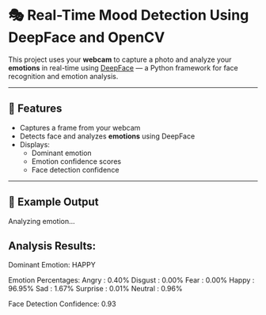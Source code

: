 # 🎭 Real-Time Mood Detection Using DeepFace and OpenCV

This project uses your **webcam** to capture a photo and analyze your **emotions** in real-time using [DeepFace](https://github.com/serengil/deepface) — a Python framework for face recognition and emotion analysis.

---

## 🚀 Features

- Captures a frame from your webcam
- Detects face and analyzes **emotions** using DeepFace
- Displays:
  - Dominant emotion
  - Emotion confidence scores
  - Face detection confidence

---

## 🧠 Example Output
Analyzing emotion...

Analysis Results:
-----------------
Dominant Emotion: HAPPY

Emotion Percentages:
Angry     : 0.40%
Disgust   : 0.00%
Fear      : 0.00%
Happy     : 96.95%
Sad       : 1.67%
Surprise  : 0.01%
Neutral   : 0.96%

Face Detection Confidence: 0.93

